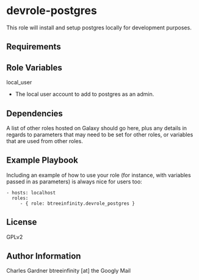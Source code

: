 devrole-postgres
=========

This role will install and setup postgres locally for development purposes.

Requirements
------------


Role Variables
--------------

local_user
- The local user account to add to postgres as an admin.

Dependencies
------------

A list of other roles hosted on Galaxy should go here, plus any details in regards to parameters that may need to be set for other roles, or variables that are used from other roles.

Example Playbook
----------------

Including an example of how to use your role (for instance, with variables passed in as parameters) is always nice for users too:

    - hosts: localhost
      roles:
         - { role: btreeinfinity.devrole_postgres }

License
-------

GPLv2

Author Information
------------------

Charles Gardner
btreeinfinity [at] the Googly Mail
